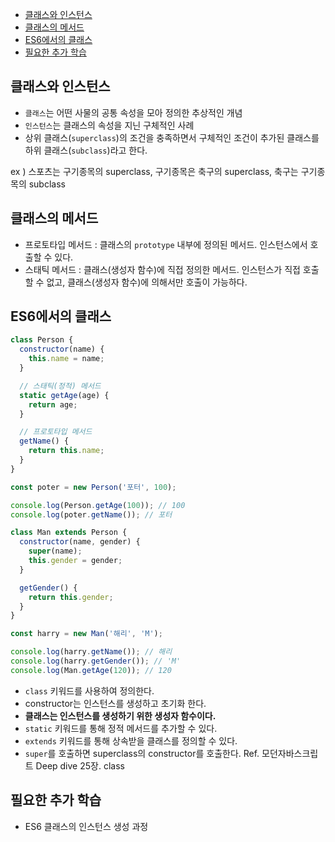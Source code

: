 - [클래스와 인스턴스](#클래스와-인스턴스)
- [클래스의 메서드](#클래스의-메서드)
- [ES6에서의 클래스](#es6에서의-클래스)
- [필요한 추가 학습](#필요한-추가-학습)

## 클래스와 인스턴스

- `클래스`는 어떤 사물의 공통 속성을 모아 정의한 추상적인 개념
- `인스턴스`는 클래스의 속성을 지닌 구체적인 사례
- 상위 클래스(`superclass`)의 조건을 충족하면서 구체적인 조건이 추가된 클래스를 하위 클래스(`subclass`)라고 한다.

ex ) 스포츠는 구기종목의 superclass, 구기종목은 축구의 superclass, 축구는 구기종목의 subclass

## 클래스의 메서드

- 프로토타입 메서드 : 클래스의 `prototype` 내부에 정의된 메서드. 인스턴스에서 호출할 수 있다.
- 스태틱 메서드 : 클래스(생성자 함수)에 직접 정의한 메서드. 인스턴스가 직접 호출할 수 없고, 클래스(생성자 함수)에 의해서만 호출이 가능하다.

## ES6에서의 클래스

```js
class Person {
  constructor(name) {
    this.name = name;
  }

  // 스태틱(정적) 메서드
  static getAge(age) {
    return age;
  }

  // 프로토타입 메서드
  getName() {
    return this.name;
  }
}

const poter = new Person('포터', 100);

console.log(Person.getAge(100)); // 100
console.log(poter.getName()); // 포터

class Man extends Person {
  constructor(name, gender) {
    super(name);
    this.gender = gender;
  }

  getGender() {
    return this.gender;
  }
}

const harry = new Man('해리', 'M');

console.log(harry.getName()); // 해리
console.log(harry.getGender()); // 'M'
console.log(Man.getAge(120)); // 120
```

- `class` 키워드를 사용하여 정의한다.
- constructor는 인스턴스를 생성하고 초기화 한다.
- **클래스는 인스턴스를 생성하기 위한 생성자 함수이다.**
- `static` 키워드를 통해 정적 메서드를 추가할 수 있다.
- `extends` 키워드를 통해 상속받을 클래스를 정의할 수 있다.
- `super`를 호출하면 superclass의 constructor를 호출한다.
  Ref. 모던자바스크립트 Deep dive 25장. class

## 필요한 추가 학습

- ES6 클래스의 인스턴스 생성 과정
